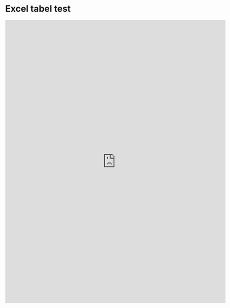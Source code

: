 # Excel tabel test
<center>
<iframe width="700" height="900" frameborder="0" scrolling="no" src="https://regionh-my.sharepoint.com/personal/elvin_iruthayam_regionh_dk/_layouts/15/Doc.aspx?sourcedoc={1ea71fda-a2a8-4f76-8053-21f3a3dea23c}&action=embedview&wdAllowInteractivity=False&Item=tables&wdHideGridlines=True&wdDownloadButton=True&wdInConfigurator=True&wdInConfigurator=True&edesNext=true&edrtees6=false&resen=false&ed1JS=false"></iframe>
</center>

